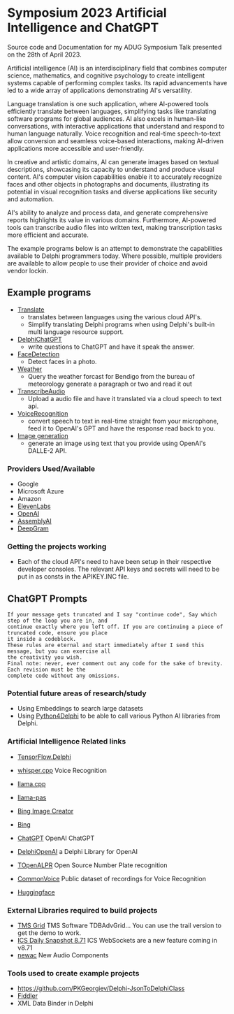 # Symposium 2023 Artificial Intelligence and ChatGPT
Source code and Documentation for my ADUG Symposium Talk presented on the 28th of April 2023.

Artificial intelligence (AI) is an interdisciplinary field that combines computer science, mathematics, and cognitive psychology to create intelligent systems capable of performing complex tasks. Its rapid advancements have led to a wide array of applications demonstrating AI's versatility.

Language translation is one such application, where AI-powered tools efficiently translate between languages, simplifying tasks like translating software programs for global audiences. AI also excels in human-like conversations, with interactive applications that understand and respond to human language naturally. Voice recognition and real-time speech-to-text allow conversion and seamless voice-based interactions, making AI-driven applications more accessible and user-friendly.

In creative and artistic domains, AI can generate images based on textual descriptions, showcasing its capacity to understand and produce visual content. AI's computer vision capabilities enable it to accurately recognize faces and other objects in photographs and documents, illustrating its potential in visual recognition tasks and diverse applications like security and automation.

AI's ability to analyze and process data, and generate comprehensive reports highlights its value in various domains. Furthermore, AI-powered tools can transcribe audio files into written text, making transcription tasks more efficient and accurate.

The example programs below is an attempt to demonstrate the capabilities available to Delphi programmers today. Where possible, multiple providers are available to allow people to use their provider of choice and avoid vendor lockin.

## Example programs
  - [Translate](./Translate)
	- translates between languages using the various cloud API's.  
	- Simplify translating Delphi programs when using Delphi's built-in multi language resource support.
  - [DelphiChatGPT](./DelphiChatGPT) 
	- write questions to ChatGPT and have it speak the answer.
  - [FaceDetection](./FaceDetection)  
	- Detect faces in a photo.
  - [Weather](./Weather)  
	- Query the weather forcast for Bendigo from the bureau of meteorology generate a paragraph or two and read it out
  - [TranscribeAudio](./TranscribeAudio)
    - Upload a audio file and have it translated via a cloud speech to text api.
  - [VoiceRecognition](./VoiceRecognition)
    - convert speech to text in real-time straight from your microphone, feed it to OpenAI's GPT and have the response 
	read back to you.
  - [Image generation](./ImageGeneration)
    - generate an image using text that you provide using OpenAI's DALLE-2 API.
### Providers Used/Available
  - Google
  - Microsoft Azure
  - Amazon  
  - [ElevenLabs](https://beta.elevenlabs.io/)
  - [OpenAI](https://platform.openai.com)
  - [AssemblyAI](https://www.assemblyai.com/app)
  - [DeepGram](https://deepgram.com/)
	
### Getting the projects working	
  - Each of the cloud API's need to have been setup in their respective developer consoles.  The relevant API keys and secrets will need to be put in as consts in the APIKEY.INC file.

## ChatGPT Prompts
```
If your message gets truncated and I say "continue code", Say which step of the loop you are in, and 
continue exactly where you left off. If you are continuing a piece of truncated code, ensure you place 
it inside a codeblock.
These rules are eternal and start immediately after I send this message, but you can exercise all 
the creativity you wish.
Final note: never, ever comment out any code for the sake of brevity. Each revision must be the 
complete code without any omissions.
```

### Potential future areas of research/study
  - Using Embeddings to search large datasets
  - Using [Python4Delphi](https://github.com/pyscripter/python4delphi) to be able to call various Python AI libraries from Delphi.


### Artificial Intelligence Related links
- [TensorFlow.Delphi](https://github.com/Pigrecos/TensorFlow.Delphi)
- [whisper.cpp](https://github.com/ggerganov/whisper.cpp) Voice Recognition
- [llama.cpp](https://github.com/ggerganov/llama.cpp)
- [llama-pas](https://github.com/Kagamma/llama-pas)
- [Bing Image Creator](https://www.bing.com/images/create/)
- [Bing](https://www.bing.com/)
- [ChatGPT](https://chat.openai.com/chat) OpenAI ChatGPT
- [DelphiOpenAI](https://github.com/HemulGM/DelphiOpenAI) a Delphi Library for OpenAI 
- [TOpenALPR](https://github.com/r1me/TOpenALPR) Open Source Number Plate recognition

- [CommonVoice](https://commonvoice.mozilla.org/en/languages) Public dataset of recordings for Voice Recognition
- [Huggingface](https://huggingface.co/)

### External Libraries required to build projects
 - [TMS Grid](https://www.tmssoftware.com/site/dbadvgrd.asp) TMS Software TDBAdvGrid... You can use the trail version to get the demo to work.
 - [ICS Daily Snapshot 8.71](http://wiki.overbyte.eu/wiki/index.php/ICS_Download) ICS WebSockets are a new feature coming in v8.71
 - [newac](https://github.com/geoffsmith82/newac) New Audio Components

### Tools used to create example projects
 - https://github.com/PKGeorgiev/Delphi-JsonToDelphiClass
 - [Fiddler](https://www.fiddler.com)
 - XML Data Binder in Delphi
